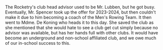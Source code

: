 The Rocketry's club head advisor used to be Mr. Lubben, but he got busy. Eventually, Mr. Spencer took up the offer for 2023-2024, but then couldn't make it due to him becoming a coach of the Men's Rowing Team. It then went to Mdme. De Koning who heads it to this day. She saved the club as she mentioned that she would hate to see a club get cut simply because no advisor was available, but has her hands full with other clubs. It would have become an underground and non-school affiliated club, and we owe much of our in-school success to this.